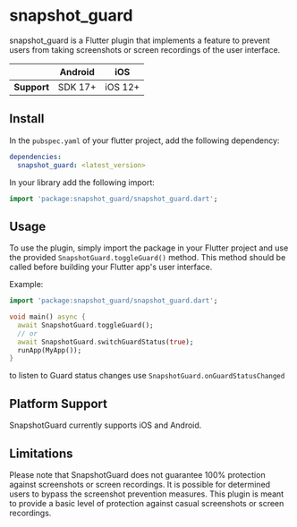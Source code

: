 

# snapshot_guard
snapshot_guard is a Flutter plugin that implements a feature to prevent users from taking screenshots or screen recordings of the user interface.


|             | Android | iOS    |
|-------------|---------|--------|
| **Support** | SDK 17+ | iOS 12+ |

## Install

In the `pubspec.yaml` of your flutter project, add the following dependency:

```yaml
dependencies:
  snapshot_guard: <latest_version>
```

In your library add the following import:

```dart
import 'package:snapshot_guard/snapshot_guard.dart';
```


## Usage
To use the plugin, simply import the package in your Flutter project and use the provided `SnapshotGuard.toggleGuard()` method. This method should be called before building your Flutter app's user interface.

Example:

```dart
import 'package:snapshot_guard/snapshot_guard.dart';

void main() async {
  await SnapshotGuard.toggleGuard();
  // or 
  await SnapshotGuard.switchGuardStatus(true);
  runApp(MyApp());
}
```
to listen to Guard status changes use `SnapshotGuard.onGuardStatusChanged` 

## Platform Support
SnapshotGuard currently supports iOS and Android.

## Limitations
Please note that SnapshotGuard does not guarantee 100% protection against screenshots or screen recordings. It is possible for determined users to bypass the screenshot prevention measures. This plugin is meant to provide a basic level of protection against casual screenshots or screen recordings.



